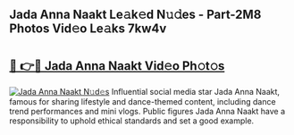 ## Jada Anna Naakt Le𝚊k𝚎d N𝚞𝚍es - Part-2M8 Photos Vid𝚎o Le𝚊ks 7kw4v

# <h2><a href="http://fba09u.evod.top/?m=Jada+Anna+Naakt">🔗 👉🔴 Jada Anna Naakt Vid𝚎o Ph𝚘t𝚘s</a></h2>

[![Jada Anna Naakt N𝚞d𝚎s](https://i.imgur.com/8V9OHl7.gif)](http://fba09u.evod.top/?m=Jada+Anna+Naakt)
Influential social media star Jada Anna Naakt, famous for sharing lifestyle and dance-themed content, including dance trend performances and mini vlogs. Public figures Jada Anna Naakt have a responsibility to uphold ethical standards and set a good example. 
